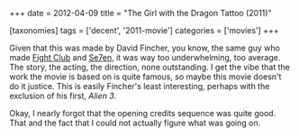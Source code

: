 +++
date = 2012-04-09
title = "The Girl with the Dragon Tattoo (2011)"

[taxonomies]
tags = ['decent', '2011-movie']
categories = ['movies']
+++

Given that this was made by David Fincher, you know, the same guy who
made [Fight Club] and [Se7en], it was way too underwhelming, too
average. The story, the acting, the direction, none outstanding. I get
the vibe that the work the movie is based on is quite famous, so maybe
this movie doesn\'t do it justice. This is easily Fincher\'s least
interesting, perhaps with the exclusion of his first, *Alien 3*.

Okay, I nearly forgot that the opening credits sequence was quite good.
That and the fact that I could not actually figure what was going on.

  [Fight Club]: http://tshepang.net/fight-club-1999
  [Se7en]: http://tshepang.net/se7en-1995

